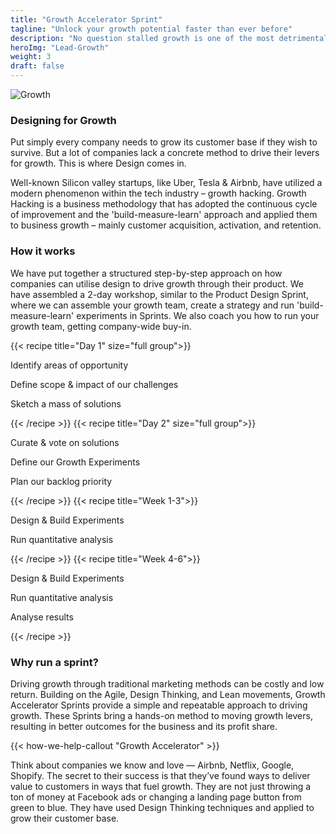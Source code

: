 ```yaml
---
title: "Growth Accelerator Sprint"
tagline: "Unlock your growth potential faster than ever before"
description: "No question stalled growth is one of the most detrimental and damaging problems for toady's companies, from small startups to large enterprises. It is reported that when a companies growth stalls they lose, on average, 74% of their market capitalization."
heroImg: "Lead-Growth"
weight: 3
draft: false
---
```

<div class="full-width"><img class="lazyload" data-src="/images/Growth-Workshop-1.png" data-srcset="/images/Growth-Workshop-1@2x.png 800w" alt="Growth" /></div>

### Designing for Growth
Put simply every company needs to grow its customer base if they wish to survive. But a lot of companies lack a concrete method to drive their levers for growth. This is where Design comes in.

Well-known Silicon valley startups, like Uber, Tesla & Airbnb, have utilized a modern phenomenon within the tech industry – growth hacking. Growth Hacking is a business methodology that has adopted the continuous cycle of improvement and the 'build-measure-learn' approach and applied them to business growth – mainly customer acquisition, activation, and retention.

### How it works
We have put together a structured step-by-step approach on how companies can utilise design to drive growth through their product. We have assembled a 2-day workshop, similar to the Product Design Sprint, where we can assemble your growth team, create a strategy and run 'build-measure-learn' experiments in Sprints. We also coach you how to run your growth team, getting company-wide buy-in.

<div class="full-width">
  <grid columns="4">
    <c>
      {{< recipe title="Day 1" size="full group">}}
        <p>Identify areas of opportunity</p>
        <p>Define scope & impact of our challenges</p>
        <p>Sketch a mass of solutions</p>
      {{< /recipe >}}
    </c>
    <c>
      {{< recipe title="Day 2" size="full group">}}
        <p>Curate & vote on solutions</p>
        <p>Define our Growth Experiments</p>
        <p>Plan our backlog priority</p>
      {{< /recipe >}}
    </c>
    <c>
      {{< recipe title="Week 1-3">}}
        <p>Design & Build Experiments</p>
        <p>Run quantitative analysis</p>        
      {{< /recipe >}}
    </c>
    <c>
      {{< recipe title="Week 4-6">}}
        <p>Design & Build Experiments</p>
        <p>Run quantitative analysis</p>   
        <p>Analyse results</p>      
      {{< /recipe >}}
    </c>
  </grid>
</div>

### Why run a sprint?
Driving growth through traditional marketing methods can be costly and low return. Building on the Agile, Design Thinking, and Lean movements, Growth Accelerator Sprints provide a simple and repeatable approach to driving growth. These Sprints bring a hands-on method to moving growth levers, resulting in better outcomes for the business and its profit share.

{{< how-we-help-callout "Growth Accelerator" >}}

Think about companies we know and love — Airbnb, Netflix, Google, Shopify. The secret to their success is that they’ve found ways to deliver value to customers in ways that fuel growth. They are not just throwing a ton of money at Facebook ads or changing a landing page button from green to blue. They have used Design Thinking techniques and applied to grow their customer base.

